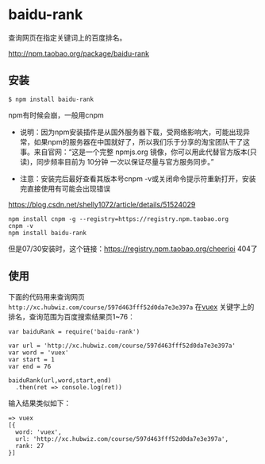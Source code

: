 # baidu-rank

查询网页在指定关键词上的百度排名。

http://npm.taobao.org/package/baidu-rank

## 安装

```
$ npm install baidu-rank
```
npm有时候会崩，一般用cnpm

- 说明：因为npm安装插件是从国外服务器下载，受网络影响大，可能出现异常，如果npm的服务器在中国就好了，所以我们乐于分享的淘宝团队干了这事。来自官网：“这是一个完整 npmjs.org 镜像，你可以用此代替官方版本(只读)，同步频率目前为 10分钟 一次以保证尽量与官方服务同步。”

- 注意：安装完后最好查看其版本号cnpm -v或关闭命令提示符重新打开，安装完直接使用有可能会出现错误 

https://blog.csdn.net/shelly1072/article/details/51524029

```
npm install cnpm -g --registry=https://registry.npm.taobao.org
cnpm -v
npm install baidu-rank
```
但是07/30安装时，这个链接：https://registry.npm.taobao.org/cheerioi 404了

## 使用

下面的代码用来查询网页`http://xc.hubwiz.com/course/597d463fff52d0da7e3e397a`
在[vuex](http://xc.hubwiz.com/course/597d463fff52d0da7e3e397a)
关键字上的排名，查询范围为百度搜索结果页1~76：

```
var baiduRank = require('baidu-rank')

var url = 'http://xc.hubwiz.com/course/597d463fff52d0da7e3e397a'
var word = 'vuex'
var start = 1
var end = 76

baiduRank(url,word,start,end)
  .then(ret => console.log(ret))
```

输入结果类似如下：

```
=> vuex
[{
  word: 'vuex',
  url: 'http://xc.hubwiz.com/course/597d463fff52d0da7e3e397a',
  rank: 27
}]
```

